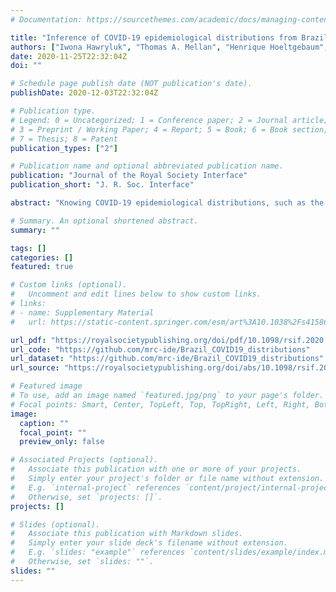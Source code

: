 ```yaml
---
# Documentation: https://sourcethemes.com/academic/docs/managing-content/

title: "Inference of COVID-19 epidemiological distributions from Brazilian hospital data"
authors: ["Iwona Hawryluk", "Thomas A. Mellan", "Henrique Hoeltgebaum", "Swapnil Mishra","Ricardo P. Schnekenberg","Charles Whittaker","Harrison Zhu","Axel Gandy","Christl A. Donnelly","Seth Flaxman", "Samir Bhatt"]
date: 2020-11-25T22:32:04Z
doi: ""

# Schedule page publish date (NOT publication's date).
publishDate: 2020-12-03T22:32:04Z

# Publication type.
# Legend: 0 = Uncategorized; 1 = Conference paper; 2 = Journal article;
# 3 = Preprint / Working Paper; 4 = Report; 5 = Book; 6 = Book section;
# 7 = Thesis; 8 = Patent
publication_types: ["2"]

# Publication name and optional abbreviated publication name.
publication: "Journal of the Royal Society Interface"
publication_short: "J. R. Soc. Interface"

abstract: "Knowing COVID-19 epidemiological distributions, such as the time from patient admission to death, is directly relevant to effective primary and secondary care planning, and moreover, the mathematical modelling of the pandemic generally. We determine epidemiological distributions for patients hospitalized with COVID-19 using a large dataset (N = 21 000 − 157 000) from the Brazilian Sistema de Informação de Vigilância Epidemiológica da Gripe database. A joint Bayesian subnational model with partial pooling is used to simultaneously describe the 26 states and one federal district of Brazil, and shows significant variation in the mean of the symptom-onset-to-death time, with ranges between 11.2 and 17.8 days across the different states, and a mean of 15.2 days for Brazil. We find strong evidence in favour of specific probability density function choices: for example, the gamma distribution gives the best fit for onset-to-death and the generalized lognormal for onset-to-hospital-admission. Our results show that epidemiological distributions have considerable geographical variation, and provide the first estimates of these distributions in a low and middle-income setting. At the subnational level, variation in COVID-19 outcome timings are found to be correlated with poverty, deprivation and segregation levels, and weaker correlation is observed for mean age, wealth and urbanicity."

# Summary. An optional shortened abstract.
summary: ""

tags: []
categories: []
featured: true

# Custom links (optional).
#   Uncomment and edit lines below to show custom links.
# links:
# - name: Supplementary Material
#   url: https://static-content.springer.com/esm/art%3A10.1038%2Fs41586-020-2405-7/MediaObjects/41586_2020_2405_MOESM1_ESM.pdf

url_pdf: "https://royalsocietypublishing.org/doi/pdf/10.1098/rsif.2020.0596"
url_code: "https://github.com/mrc-ide/Brazil_COVID19_distributions"
url_dataset: "https://github.com/mrc-ide/Brazil_COVID19_distributions"
url_source: "https://royalsocietypublishing.org/doi/abs/10.1098/rsif.2020.0596"

# Featured image
# To use, add an image named `featured.jpg/png` to your page's folder. 
# Focal points: Smart, Center, TopLeft, Top, TopRight, Left, Right, BottomLeft, Bottom, BottomRight.
image:
  caption: ""
  focal_point: ""
  preview_only: false

# Associated Projects (optional).
#   Associate this publication with one or more of your projects.
#   Simply enter your project's folder or file name without extension.
#   E.g. `internal-project` references `content/project/internal-project/index.md`.
#   Otherwise, set `projects: []`.
projects: []

# Slides (optional).
#   Associate this publication with Markdown slides.
#   Simply enter your slide deck's filename without extension.
#   E.g. `slides: "example"` references `content/slides/example/index.md`.
#   Otherwise, set `slides: ""`.
slides: ""
---
```

